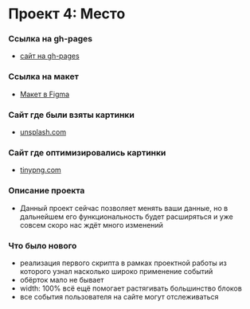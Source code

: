 # Проект 4: Место

### Ссылка на gh-pages
* [сайт на gh-pages](https://deniskozhevnikov.github.io/mesto/index.html)

### Ссылка на макет
* [Макет в Figma](https://www.figma.com/file/StZjf8HnoeLdiXS7dYrLAh/JavaScript.-Sprint-4)

### Сайт где были взяты картинки
* [unsplash.com](https://unsplash.com/)

### Сайт где оптимизировались картинки
* [tinypng.com](https://tinypng.com/)

### Описание проекта
* Данный проект сейчас позволяет менять ваши данные, но в дальнейшем его функциональность будет расширяться и уже совсем скоро нас ждёт много изменений

### Что было нового
* реализация первого скрипта в рамках проектной работы из которого узнал насколько широко применение событий
* обёрток мало не бывает
* width: 100% всё ещё помогает растягивать большинство блоков
* все события пользователя на сайте могут отслеживаться
